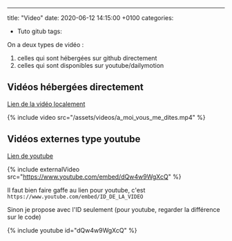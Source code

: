 ---
title: "Video"
date:   2020-06-12 14:15:00 +0100
categories:
  - Tuto gitub
tags:
 

On a deux types de vidéo :
  1. celles qui sont hébergées sur github directement
  2. celles qui sont disponibles sur youtube/dailymotion

## Vidéos hébergées directement

[Lien de la vidéo localement](/assets/videos/a_moi_vous_me_dites.mp4)

{% include video src="/assets/videos/a_moi_vous_me_dites.mp4" %}

## Vidéos externes type youtube

[Lien de youtube](https://www.youtube.com/watch?v=dQw4w9WgXcQ)

{% include externalVideo src="https://www.youtube.com/embed/dQw4w9WgXcQ" %}

Il faut bien faire gaffe au lien pour youtube, c'est `https://www.youtube.com/embed/ID_DE_LA_VIDEO`

Sinon je propose avec l'ID seulement (pour youtube, regarder la différence sur le code)

{% include youtube id="dQw4w9WgXcQ" %}
